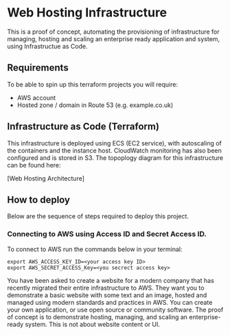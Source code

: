# Web Hosting Infrastructure

This is a proof of concept, automating the provisioning of infrastructure for managing, hosting and scaling an enterprise ready application and system, using Infrastructue as Code. 

## **Requirements**

To be able to spin up this terraform projects you will require:
* AWS account
* Hosted zone / domain in Route 53 (e.g. example.co.uk)

## Infrastructure as Code (Terraform)

This infrastructure is deployed using ECS (EC2 service), with autoscaling of the containers and the instance host. CloudWatch monitoring has also been configured and is stored in S3. The topoplogy diagram for this infrastructure can be found here:

[Web Hosting Architecture]

## How to deploy

Below are the sequence of steps required to deploy this project.

### Connecting to AWS using Access ID and Secret Access ID.

To connect to AWS run the commands below in your terminal:

```
export AWS_ACCESS_KEY_ID=<your access key ID>
export AWS_SECRET_ACCESS_Key=<you secrect access key>

```




You have been asked to create a website for a modern company that has recently migrated
their entire infrastructure to AWS. They want you to demonstrate a basic website with some text
and an image, hosted and managed using modern standards and practices in AWS.
You can create your own application, or use open source or community software. The proof of
concept is to demonstrate hosting, managing, and scaling an enterprise-ready system. This is
not about website content or UI.
